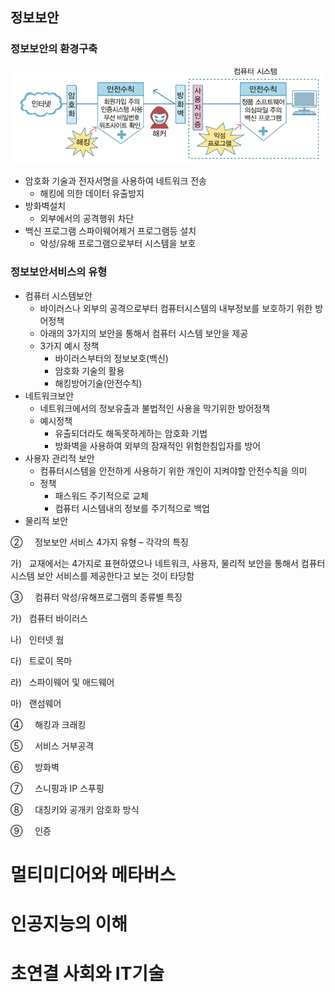 
## 정보보안
### 정보보안의 환경구축
![500](assets/it응용기초%20-%20기말-20240620013843418.png)
- 암호화 기술과 전자서명을 사용하여 네트워크 전송
	- 해킹에 의한 데이터 유출방지
- 방화벽설치
	- 외부에서의 공격행위 차단
- 백신 프로그램 스파이웨어제거 프로그램등 설치
	- 악성/유해 프로그램으로부터 시스템을 보호

### 정보보안서비스의 유형
- 컴퓨터 시스템보안
	- 바이러스나 외부의 공격으로부터 컴퓨터시스템의 내부정보를 보호하기 위한 방어정책
	- 아래의 3가지의 보안을 통해서 컴퓨터 시스템 보안을 제공
	- 3가지 예시 정책
		- 바이러스부터의 정보보호(백신)
		- 암호화 기술의 활용
		- 해킹방어기술(안전수칙)
- 네트워크보안
	- 네트워크에서의 정보유출과 불법적인 사용을 막기위한 방어정책
	- 예시정책
		- 유출되더라도 해독못하게하는 암호화 기법
		- 방화벽을 사용하여 외부의 잠재적인 위험한침입자를 방어
- 사용자 관리적 보안
	- 컴퓨터시스템을 안전하게 사용하기 위한 개인이 지켜야할 안전수칙을 의미
	- 정책
		- 패스워드 주기적으로 교체
		- 컴퓨터 시스템내의 정보를 주기적으로 백업
- 물리적 보안

②     정보보안 서비스 4가지 유형 – 각각의 특징

가)   교재에서는 4가지로 표현하였으나 네트워크, 사용자, 물리적 보안을 통해서 컴퓨터 시스템 보안 서비스를 제공한다고 보는 것이 타당함

③     컴퓨터 악성/유해프로그램의 종류별 특징

가)   컴퓨터 바이러스

나)   인터넷 웜

다)   트로이 목마

라)   스파이웨어 및 애드웨어

마)   랜섬웨어

④     해킹과 크래킹

⑤     서비스 거부공격

⑥     방화벽

⑦     스니핑과 IP 스푸핑

⑧     대칭키와 공개키 암호화 방식

⑨     인증

# 멀티미디어와 메타버스

# 인공지능의 이해

# 초연결 사회와 IT기술